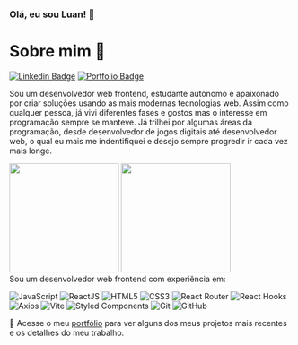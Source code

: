 ###  Olá, eu sou Luan! 🎈

#  Sobre mim 🤔

[![Linkedin Badge](https://img.shields.io/badge/-Luan_Victor-0072b1?style=flat&logo=Linkedin&logoColor=white&link=https://www.linkedin.com/in/lvictordutra/)](https://www.linkedin.com/in/lvictordutra/)
[![Portfolio Badge](https://img.shields.io/badge/-portfolio-1b1f23?style=flat&logo=vercel&logoColor=white&link=https://lvictor-portfolio.vercel.app/)](https://lvictor-portfolio.vercel.app/)

Sou um desenvolvedor web frontend, estudante autônomo e apaixonado por criar soluções usando as mais modernas tecnologias web. Assim como qualquer pessoa, já vivi diferentes fases e gostos mas o interesse em programação sempre se manteve. Já trilhei por algumas áreas da programação, desde desenvolvedor de jogos digitais até desenvolvedor web, o qual eu mais me indentifiquei e desejo sempre progredir ir cada vez mais longe. 

<div>
<img height="195px" src="https://github-readme-stats.vercel.app/api/top-langs/?username=luzin7&layout=compact&langs_count=7&bg_color=0D1117&text_color=C9D1D9&title_color=ffff&icon_color=8957e5&hide_border=true" />
<img height="195px" src="https://github-readme-stats.vercel.app/api?username=luzin7&show_icons=true&bg_color=0D1117&text_color=C9D1D9&title_color=ffff&icon_color=8957e5&hide_border=true" />
</div

Sou um desenvolvedor web frontend com experiência em:
  
![JavaScript](https://img.shields.io/badge/-JavaScript-F7DF1E?style=flat-square&logo=javascript&logoColor=black)
![ReactJS](https://img.shields.io/badge/-ReactJS-61DAFB?style=flat-square&logo=react&logoColor=black)
![HTML5](https://img.shields.io/badge/-HTML5-E34F26?style=flat-square&logo=html5&logoColor=white)
![CSS3](https://img.shields.io/badge/-CSS3-1572B6?style=flat-square&logo=css3&logoColor=white)
![React Router](https://img.shields.io/badge/-React%20Router-CA4245?style=flat-square&logo=react-router&logoColor=white)
![React Hooks](https://img.shields.io/badge/-React%20Hooks-61DAFB?style=flat-square&logo=react&logoColor=black)
![Axios](https://img.shields.io/badge/-Axios-5E8EDB?style=flat-square&logo=axios&logoColor=white)
![Vite](https://img.shields.io/badge/-Vite-646CFF?style=flat-square&logo=vite&logoColor=white)
![Styled Components](https://img.shields.io/badge/-Styled%20Components-DB7093?style=flat-square&logo=styled-components&logoColor=white)
![Git](https://img.shields.io/badge/-Git-F05032?style=flat-square&logo=git&logoColor=white)
![GitHub](https://img.shields.io/badge/-GitHub-181717?style=flat-square&logo=github&logoColor=white)

💼 Acesse o meu [portfólio](https://lvictor-portfolio.vercel.app/) para ver alguns dos meus projetos mais recentes e os detalhes do meu trabalho.
